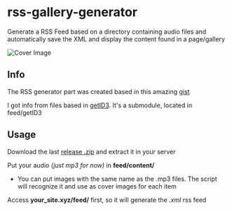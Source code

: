 # rss-gallery-generator
Generate a RSS Feed based on a directory containing audio files and automatically save the XML and display the content found in a page/gallery

![Cover Image](https://i.ibb.co/mhBJRVk/rss-generator.png)

## Info
The RSS generator part was created based in this amazing [gist](https://gist.github.com/vsoch/4898025919365bf23b6f)

I got info from files based in [getID3](https://github.com/JamesHeinrich/getID3/). It's a submodule, located in feed/getID3

## Usage
Download the last [release .zip](https://github.com/victorandeloci/rss-gallery-generator/releases) and extract it in your server

Put your audio *(just mp3 for now)* in **feed/content/**
* You can put images with the same name as the .mp3 files. The script will recognize it and use as cover images for each item

Access **your_site.xyz/feed/** first, so it will generate the *.xml* rss feed
